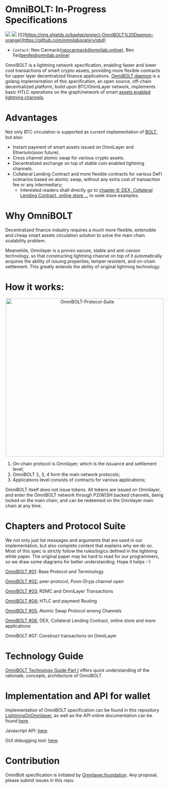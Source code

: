 # OmniBOLT: In-Progress Specifications
[![](https://img.shields.io/badge/license-MIT-brightgreen)](https://github.com/omnilaboratory/OmniBOLT-spec/blob/master/LICENSE) [![](https://img.shields.io/badge/made%20by-Omni%20Foundation-blue)]() [![](https://img.shields.io/badge/project-OmniBOLT%20Daemon-orange](https://github.com/omnilaboratory/obd)

* `Contact`: Neo Carmack(neocarmack@omnilab.online), Ben Fei(benfei@omnilab.online)

OmniBOLT is a lightning network specification, enabling faster and lower cost transactions of smart crypto assets, providing more flexible contracts for upper layer decentralized finance applications. [OmniBOLT daemon](https://github.com/omnilaboratory/obd) is a golang implementation of this specification, an open source, off-chain decentralized platform, build upon BTC/OmniLayer network, implements basic HTLC operations on the graph/network of smart [assets enabled lightning channels](https://github.com/omnilaboratory/OmniBOLT-spec/blob/master/OmniBOLT-02-peer-protocol.md#omni-address).  
 
 
# Advantages

Not only BTC circulation is supported as current implementation of [BOLT](https://github.com/lightningnetwork/lightning-rfc/blob/master/00-introduction.md), but also:  
 
* Instant payment of smart assets issued on OmniLayer and Etherium(soon future). 
* Cross channel atomic swap for various crypto assets.
* Decentralized exchange on top of stable coin enabled lightning channels. 
* Collateral Lending Contract and more flexible contracts for various DeFi scenarios based on atomic swap, without any extra cost of transaction fee or any intermediary;  
	* Interested readers shall directly go to [chapter 6: DEX, Collateral Lending Contract, online store ...](https://github.com/omnilaboratory/OmniBOLT-spec/blob/master/OmniBOLT-06-Mortgage-Loan-Contracts-for-Crypto-Assets.md) to seek more examples.
 

# Why OmniBOLT

Decentralized finance industry requires a much more flexible, extensible and cheap smart assets circulation solution to solve the main chain scalability problem. 

Meanwhile, Omnilayer is a proven secure, stable and anti-censor technology, so that constructing lightning channel on top of it automatically acquires the ability of issuing properties, temper resistent, and on-chain settlement. This greatly extends the ability of original lightning technology.  
 

# How it works:

<p align="center">
  <img width="500" alt="OmniBOLT-Protocol-Suite" src="https://github.com/omnilaboratory/OmniBOLT-spec/blob/master/imgs/OmniBOLT-Protocol-Suite.png">
</p>

1. On-chain protocol is Omnilayer, which is the issuance and settlement level;  
2. OmniBOLT 2, 3, 4 form the main network protocols;   
3. Applications level consists of contracts for various applications; 

OmniBOLT itself does not issue tokens. All tokens are issued on Omnilayer, and enter the OmniBOLT network through P2(W)SH backed channels, being locked on the main chain, and can be redeemed on the Omnilayer main chain at any time.  
 

# Chapters and Protocol Suite

We not only just list messages and arguments that are used in our implementation, but also complete content that explains why we do so. Most of this spec is strictly follow the rules/logics defined in the lightning white paper. The original paper may be hard to read for our programmers, so we draw some diagrams for better understanding. Hope it helps :-)

[OmniBOLT #01](https://github.com/omnilaboratory/OmniBOLT-spec/blob/master/OmniBOLT-01-basic-protocol-and-Terminology.md): Base Protocol and Terminology

[OmniBOLT #02:](https://github.com/omnilaboratory/OmniBOLT-spec/blob/master/OmniBOLT-02-peer-protocol.md) peer-protocol, Poon-Dryja channel open

[OmniBOLT #03:](https://github.com/omnilaboratory/OmniBOLT-spec/blob/master/OmniBOLT-03-RSMC-and-OmniLayer-Transactions.md) RSMC and OmniLayer Transactions 

[OmniBOLT #04:](https://github.com/omnilaboratory/OmniBOLT-spec/blob/master/OmniBOLT-04-HTLC-and-Payment-Routing.md) HTLC and payment Routing

[OmniBOLT #05:](https://github.com/omnilaboratory/OmniBOLT-spec/blob/master/OmniBOLT-05-Atomic-Swap-among-Channels.md) Atomic Swap Protocol among Channels

[OmniBOLT #06:](https://github.com/omnilaboratory/OmniBOLT-spec/blob/master/OmniBOLT-06-Mortgage-Loan-Contracts-for-Crypto-Assets.md) DEX, Collateral Lending Contract, online store and more applications

OmniBOLT #07: Construct transactions on OmniLayer



# Technology Guide
[OmniBOLT Technology Guide Part I](https://github.com/omnilaboratory/OmniBOLT-spec/blob/master/docs/OmniBOLT-Technology-guide-part-I-2020-05-01_en.pdf) offers quick understanding of the rationale, concepts, architecture of OmniBOLT.  

# Implementation and API for wallet

Implementation of OmniBOLT specification can be found in this repository [LightningOnOmnilayer](https://github.com/omnilaboratory/obd), as well as the API online documentation can be found [here](https://api.omnilab.online).

Javascript API: [here](https://github.com/omnilaboratory/DebuggingTool/blob/master/js/obdapi.js).

GUI debugging tool: [here](https://github.com/omnilaboratory/DebuggingTool).
 


# Contribution

OmniBolt specification is initiated by [Omnilayer.foundation](https://github.com/OmniLayer).
Any proposal, please submit issues in this repo.
